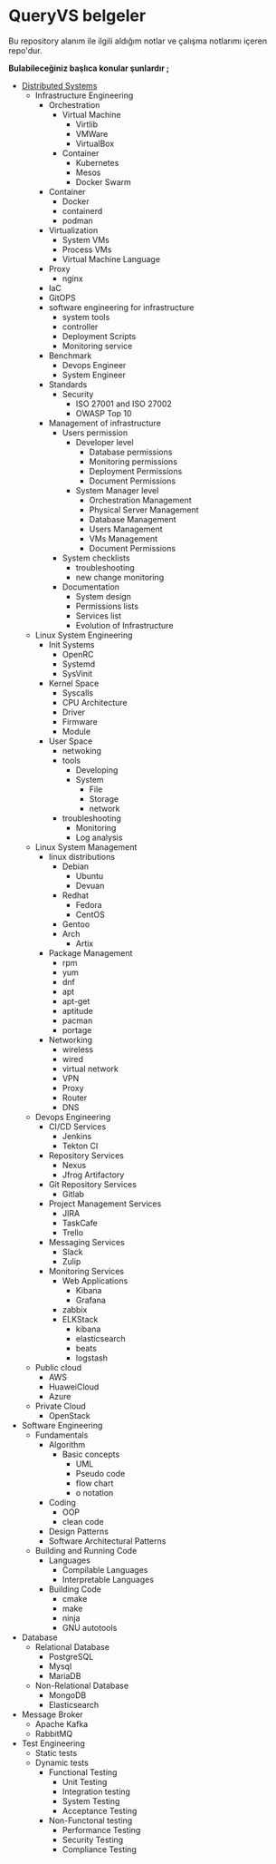 # QueryVS belgeler

Bu repository alanım ile ilgili aldığım notlar ve çalışma notlarımı içeren repo'dur. 

**Bulabileceğiniz başlıca konular şunlardır ;**
 - [Distributed Systems](dagitik-sistemler.md)
   - Infrastructure Engineering
     - Orchestration
       - Virtual Machine
         - Virtlib
         - VMWare
         - VirtualBox
       - Container
         - Kubernetes
         - Mesos
         - Docker Swarm
     - Container
       - Docker
       - containerd
       - podman
     - Virtualization
       - System VMs
       - Process VMs
       - Virtual Machine Language
     - Proxy
       - nginx
     - IaC
     - GitOPS
     - software engineering for infrastructure
       - system tools
       - controller
       - Deployment Scripts
       - Monitoring service
     - Benchmark
       - Devops Engineer
       - System Engineer
     - Standards
       - Security
         - ISO 27001 and ISO 27002
         - OWASP Top 10
     - Management of infrastructure
       - Users permission
         - Developer level
           - Database permissions
           - Monitoring permissions
           - Deployment Permissions
           - Document Permissions
         - System Manager level 
           - Orchestration Management
           - Physical Server Management
           - Database Management
           - Users Management
           - VMs Management
           - Document Permissions
       - System checklists
         - troubleshooting
         - new change monitoring
       - Documentation
         - System design
         - Permissions lists
         - Services list
         - Evolution of Infrastructure
   - Linux System Engineering
     - Init Systems
       - OpenRC
       - Systemd
       - SysVinit
     - Kernel Space
       - Syscalls
       - CPU Architecture
       - Driver
       - Firmware
       - Module
     - User Space
       - netwoking
       - tools
         - Developing
         - System
           - File
           - Storage
           - network
       - troubleshooting
         - Monitoring
         - Log analysis
   - Linux System Management
     - linux distributions
       - Debian
         - Ubuntu
         - Devuan
       - Redhat
         - Fedora
         - CentOS
       - Gentoo
       - Arch
         - Artix
     - Package Management
       - rpm
       - yum
       - dnf
       - apt
       - apt-get
       - aptitude
       - pacman
       - portage
     - Networking
       - wireless
       - wired
       - virtual network
       - VPN
       - Proxy
       - Router
       - DNS
   - Devops Engineering
     - CI/CD Services
       - Jenkins
       - Tekton CI
     - Repository Services
       - Nexus
       - Jfrog Artifactory
     - Git Repository Services
       - Gitlab
     - Project Management Services
       - JIRA
       - TaskCafe
       - Trello
     - Messaging Services
       - Slack
       - Zulip
     - Monitoring Services
       - Web Applications
         - Kibana
         - Grafana
       - zabbix
       - ELKStack
         - kibana
         - elasticsearch
         - beats
         - logstash
   - Public cloud
     - AWS
     - HuaweiCloud
     - Azure
   - Private Cloud
     - OpenStack
 - Software Engineering
   - Fundamentals
     - Algorithm
       - Basic concepts
         - UML
         - Pseudo code
         - flow chart
         - o notation
     - Coding
       - OOP
       - clean code
     - Design Patterns
     - Software Architectural Patterns
   - Building and Running Code
     - Languages
       - Compilable Languages
       - Interpretable Languages
     - Building Code
       - cmake
       - make
       - ninja
       - GNU autotools
 - Database
   - Relational Database
     - PostgreSQL
     - Mysql
     - MariaDB
   - Non-Relational Database
     - MongoDB
     - Elasticsearch
 - Message Broker
   - Apache Kafka
   - RabbitMQ
 - Test Engineering
   - Static tests
   - Dynamic tests
     - Functional Testing
       - Unit Testing
       - Integration testing
       - System Testing
       - Acceptance Testing
     - Non-Functonal testing
       - Performance Testing
       - Security Testing
       - Compliance Testing